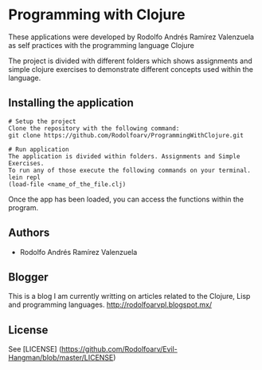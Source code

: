 # Programming with Clojure

These applications were developed by Rodolfo Andrés Ramírez Valenzuela as
self practices with the programming language Clojure

The project is divided with different folders which shows assignments and simple
clojure exercises to demonstrate different concepts used within the language.

## Installing the application
    # Setup the project
    Clone the repository with the following command:
    git clone https://github.com/Rodolfoarv/ProgrammingWithClojure.git

    # Run application
    The application is divided within folders. Assignments and Simple Exercises.
    To run any of those execute the following commands on your terminal.
    lein repl
    (load-file <name_of_the_file.clj)

Once the app has been loaded, you can access the functions within the program.


## Authors

- Rodolfo Andrés Ramírez Valenzuela

## Blogger

This is a blog I am currently writting on articles related to the Clojure, Lisp and programming languages.
http://rodolfoarvpl.blogspot.mx/

## License

See [LICENSE] (https://github.com/Rodolfoarv/Evil-Hangman/blob/master/LICENSE)
